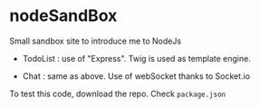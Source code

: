# nodeSandBox

Small sandbox site to introduce me to NodeJs

* TodoList : use of "Express". Twig is used as template engine.

* Chat : same as above. Use of webSocket thanks to Socket.io

To test this code, download the repo. Check `package.json`
